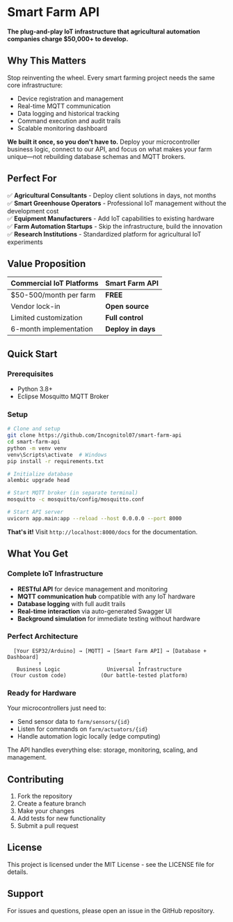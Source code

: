 # Smart Farm API

**The plug-and-play IoT infrastructure that agricultural automation companies charge $50,000+ to develop.**

## Why This Matters

Stop reinventing the wheel. Every smart farming project needs the same core infrastructure:

- Device registration and management
- Real-time MQTT communication  
- Data logging and historical tracking
- Command execution and audit trails
- Scalable monitoring dashboard

**We built it once, so you don't have to.** Deploy your microcontroller business logic, connect to our API, and focus on what makes your farm unique—not rebuilding database schemas and MQTT brokers.

## Perfect For

✅ **Agricultural Consultants** - Deploy client solutions in days, not months  
✅ **Smart Greenhouse Operators** - Professional IoT management without the development cost  
✅ **Equipment Manufacturers** - Add IoT capabilities to existing hardware  
✅ **Farm Automation Startups** - Skip the infrastructure, build the innovation  
✅ **Research Institutions** - Standardized platform for agricultural IoT experiments  

## Value Proposition

| Commercial IoT Platforms | Smart Farm API |
|-------------------------|----------------|
| $50-500/month per farm | **FREE** |
| Vendor lock-in | **Open source** |
| Limited customization | **Full control** |
| 6-month implementation | **Deploy in days** |

## Quick Start

### Prerequisites

- Python 3.8+
- Eclipse Mosquitto MQTT Broker

### Setup

```bash
# Clone and setup
git clone https://github.com/Incognitol07/smart-farm-api
cd smart-farm-api
python -m venv venv
venv\Scripts\activate  # Windows
pip install -r requirements.txt

# Initialize database
alembic upgrade head

# Start MQTT broker (in separate terminal)
mosquitto -c mosquitto/config/mosquitto.conf

# Start API server
uvicorn app.main:app --reload --host 0.0.0.0 --port 8000
```

**That's it!** Visit `http://localhost:8000/docs` for the documentation.

## What You Get

### Complete IoT Infrastructure

- **RESTful API** for device management and monitoring
- **MQTT communication hub** compatible with any IoT hardware  
- **Database logging** with full audit trails
- **Real-time interaction** via auto-generated Swagger UI
- **Background simulation** for immediate testing without hardware

### Perfect Architecture

```text
  [Your ESP32/Arduino] → [MQTT] → [Smart Farm API] → [Database + Dashboard]
          ↑                               ↑
   Business Logic               Universal Infrastructure
 (Your custom code)           (Our battle-tested platform)
```

### Ready for Hardware

Your microcontrollers just need to:

- Send sensor data to `farm/sensors/{id}`
- Listen for commands on `farm/actuators/{id}`
- Handle automation logic locally (edge computing)

The API handles everything else: storage, monitoring, scaling, and management.

## Contributing

1. Fork the repository
2. Create a feature branch
3. Make your changes
4. Add tests for new functionality
5. Submit a pull request

## License

This project is licensed under the MIT License - see the LICENSE file for details.

## Support

For issues and questions, please open an issue in the GitHub repository.
